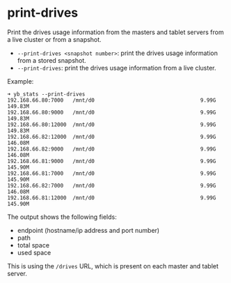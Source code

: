 # print-drives
Print the drives usage information from the masters and tablet servers from a live cluster or from a snapshot.

- `--print-drives <snapshot number>`: print the drives usage information from a stored snapshot.
- `--print-drives`: print the drives usage information from a live cluster.

Example:
```
➜ yb_stats --print-drives
192.168.66.80:7000   /mnt/d0                                  9.99G                149.83M
192.168.66.80:9000   /mnt/d0                                  9.99G                149.83M
192.168.66.80:12000  /mnt/d0                                  9.99G                149.83M
192.168.66.82:12000  /mnt/d0                                  9.99G                146.08M
192.168.66.82:9000   /mnt/d0                                  9.99G                146.08M
192.168.66.81:9000   /mnt/d0                                  9.99G                145.90M
192.168.66.81:7000   /mnt/d0                                  9.99G                145.90M
192.168.66.82:7000   /mnt/d0                                  9.99G                146.08M
192.168.66.81:12000  /mnt/d0                                  9.99G                145.90M
```
The output shows the following fields:
- endpoint (hostname/ip address and port number)
- path
- total space
- used space 

This is using the `/drives` URL, which is present on each master and tablet server.